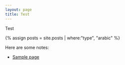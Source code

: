 ```yaml
---
layout: page
title: Test
---
```


Test

{% assign posts = site.posts | where:"type", "arabic" %}

Here are some notes:

- [Sample page](/arabic/sample.md)

